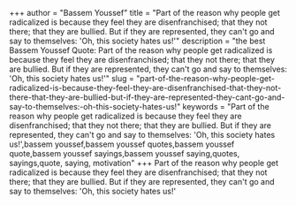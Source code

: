 +++
author = "Bassem Youssef"
title = "Part of the reason why people get radicalized is because they feel they are disenfranchised; that they not there; that they are bullied. But if they are represented, they can't go and say to themselves: 'Oh, this society hates us!'"
description = "the best Bassem Youssef Quote: Part of the reason why people get radicalized is because they feel they are disenfranchised; that they not there; that they are bullied. But if they are represented, they can't go and say to themselves: 'Oh, this society hates us!'"
slug = "part-of-the-reason-why-people-get-radicalized-is-because-they-feel-they-are-disenfranchised-that-they-not-there-that-they-are-bullied-but-if-they-are-represented-they-cant-go-and-say-to-themselves:-oh-this-society-hates-us!"
keywords = "Part of the reason why people get radicalized is because they feel they are disenfranchised; that they not there; that they are bullied. But if they are represented, they can't go and say to themselves: 'Oh, this society hates us!',bassem youssef,bassem youssef quotes,bassem youssef quote,bassem youssef sayings,bassem youssef saying,quotes, sayings,quote, saying, motivation"
+++
Part of the reason why people get radicalized is because they feel they are disenfranchised; that they not there; that they are bullied. But if they are represented, they can't go and say to themselves: 'Oh, this society hates us!'
